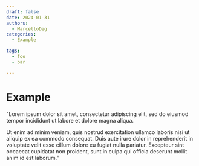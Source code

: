 ```yaml
---
draft: false 
date: 2024-01-31 
authors:
  - MarcelloDeg
categories:
  - Example

tags:
  - foo
  - bar 

---
```


# Example
"Lorem ipsum dolor sit amet, consectetur adipiscing elit, sed do eiusmod tempor incididunt ut labore et dolore magna aliqua. 
<!-- more -->
Ut enim ad minim veniam, quis nostrud exercitation ullamco laboris nisi ut aliquip ex ea commodo consequat. 
Duis aute irure dolor in reprehenderit in voluptate velit esse cillum dolore eu fugiat nulla pariatur. Excepteur sint occaecat cupidatat non proident, sunt in culpa qui officia deserunt mollit anim id est laborum."